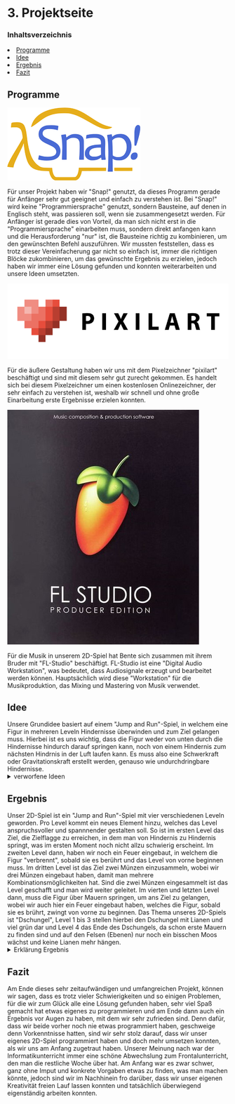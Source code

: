 <h1 id="Projektseite">

<h1 id="kapitel3">3. Projektseite</h1>
  
### Inhaltsverzeichnis
<li><a href="#kapitel3.1">Programme</a></h2></li>
<li><a href="#kapitel3.2">Idee</a></h2></li>
<li><a href="#kapitel3.3">Ergebnis</a></h2></li>
<li><a href="#kapitel3.4">Fazit</a></h2></li>
  
<h2 id="kapitel3.1">Programme</h2>

![logo snap](Bilder/logo_snap.png "Logo Snap")

Für unser Projekt haben wir "Snap!" genutzt, da dieses Programm gerade für Anfänger sehr gut geeignet und einfach zu verstehen ist. Bei "Snap!" wird keine "Programmiersprache" genutzt, sondern Bausteine, auf denen in Englisch steht, was passieren soll, wenn sie zusammengesetzt werden. Für Anfänger ist gerade dies von Vorteil, da man sich nicht erst in die "Programmiersprache" einarbeiten muss, sondern direkt anfangen kann und die Herausforderung "nur" ist, die Bausteine richtig zu kombinieren, um den gewünschten Befehl auszuführen. Wir mussten feststellen, dass es trotz dieser Vereinfacherung gar nicht so einfach ist, immer die richtigen Blöcke zukombinieren, um das gewünschte Ergebnis zu erzielen, jedoch haben wir immer eine Lösung gefunden und konnten weiterarbeiten und unsere Ideen umsetzten.


![logo pixilart](Bilder/logo_pixilart.webp "Logo Pixilart")

Für die äußere Gestaltung haben wir uns mit dem Pixelzeichner "pixilart" beschäftigt und sind mit diesem sehr gut zurecht gekommen. Es handelt sich bei diesem Pixelzeichner um einen kostenlosen Onlinezeichner, der sehr einfach zu verstehen ist, weshalb wir schnell und ohne große Einarbeitung erste Ergebnisse erzielen konnten.

![logo FL-Studio](Bilder/FL_Studio_Logo.jpg "Logo FL-Studio")

Für die Musik in unserem 2D-Spiel hat Bente sich zusammen mit ihrem Bruder mit "FL-Studio" beschäftigt. FL-Studio ist eine "Digital Audio Workstation", was bedeutet, dass Audiosignale erzeugt und bearbeitet werden können. Hauptsächlich wird diese "Workstation" für die Musikproduktion, das Mixing und Mastering von Musik verwendet.

<h2 id="kapitel3.2">Idee</h2>
Unsere Grundidee basiert auf einem "Jump and Run"-Spiel, in welchem eine Figur in mehreren Leveln Hindernisse überwinden und zum Ziel gelangen muss. Hierbei ist es uns wichtig, dass die Figur weder von unten durch die Hindernisse hindurch darauf springen kann, noch von einem Hindernis zum nächsten Hindrnis in der Luft laufen kann. Es muss also eine Schwerkraft oder Gravitationskraft erstellt werden, genauso wie undurchdringbare Hindernisse.

<details id="Link"><summary>verworfene Ideen</summary>
  
- 2D-Spiel: Labyrinth -> Tierpaare müssen sich gegenseitig finden 

- 2D-Spiel: Irrgarten -> farbige Kugel müssen durch ein Wirrwarr von Wegen den richtigen Weg in das Rohr ihrer eigenen Farbe finden
</details>

<h2 id="kapitel3.3">Ergebnis</h2>
Unser 2D-Spiel ist ein "Jump and Run"-Spiel mit vier verschiedenen Leveln geworden. Pro Level kommt ein neues Element hinzu, welches das Level anspruchsvoller und spannnender gestalten soll.
So ist im ersten Level das Ziel, die Zielflagge zu erreichen, in dem man von Hindernis zu Hindernis springt, was im ersten Moment noch nicht allzu schwierig erscheint. Im zweiten Level dann, haben wir noch ein Feuer eingebaut, in welchem die Figur "verbrennt", sobald sie es berührt und das Level von vorne beginnen muss. Im dritten Level ist das Ziel zwei Münzen einzusammeln, wobei wir drei Münzen eingebaut haben, damit man mehrere Kombinationsmöglichkeiten hat. Sind die zwei Münzen eingesammelt ist das Level geschafft und man wird weiter geleitet. Im vierten und letzten Level dann, muss die Figur über Mauern springen, um ans Ziel zu gelangen, wobei wir auch hier ein Feuer eingebaut haben, welches die Figur, sobald sie es brührt, zwingt von vorne zu beginnen.
Das Thema unseres 2D-Spiels ist "Dschungel", Level 1 bis 3 stellen hierbei den Dschungel mit Lianen und viel grün dar und Level 4 das Ende des Dschungels, da schon erste Mauern zu finden sind und auf den Felsen (Ebenen) nur noch ein bisschen Moos wächst und keine Lianen mehr hängen.

<details id="Link"><summary>Erklärung Ergebnis</summary>

<details id="Link"><summary>Erklärung Figur</summary>

Unsere Figur bewegt sich, indem man sie mit den Tasten "a", "d" und "w" steuert. Mit der "d"-Taste geht die Figur nach vorne, mit der "a"-Taste wieder zurück und drückt man die "w"-Taste, springt unsere Figur, dabei ist "15" die Höhe und Geschwindigkeit, die unsere Figur springt bzw "-15" die, die sie fällt. Die Variable "sprung an" signalisiert userer Figur, dass sie nun springen muss. Am Anfang jedes Levels muss man die "space"-Taste drücken, damit sich die Figur auf ihre festgelegte Startposition begibt, welche sich bei x: -206 y:-122 befindet.

![Figur](Bilder/Bewegungen_der_Figur.png "Figur")
</details>

<details id="Link"><summary>Erklärung Musik</summary>

![Musik](Bilder/Programmierung_Musik.png "Musik")

![Levelbutton](Bilder/Programmierung_Levelbutton_II.png "Levelbutton")
</details>

<details id="Link"><summary>Erklärung allgemeine Befehle</summary>

![allgemeine Befehle](Bilder/Programmierung_allgemeiner_Befehle.png "allgemeine Befehle")

![Startknopf](Bilder/Programmierung_Startknopf.png "Startknopf")

![Levelbutton](Bilder/Programmierung_Levelbutton_I.png "Levelbutton")
</details>

<details id="Link"><summary>Erklärung Level 1</summary>

![Level 1](Bilder/Programmierung_Level1_I.png "Level 1")

![Level 1](Bilder/Programmierung_Level1_II.png "Level 1")
</details>

<details id="Link"><summary>Erklärung Level 2</summary>

![Level 2](Bilder/Programmierung_Level2_I.png "Level 2")

![Level 2](Bilder/Programmierung_Level2_II.png "Level 2")
</details>

<details id="Link"><summary>Erklärung Level 3</summary>

![Level 3](Bilder/Programmierung_Level3_I.png "Level 3")

![Level 3](Bilder/Programmierung_Level3_II.png "Level 3")

![Münzen](Bilder/Programmierung_Münzen.png "Münzen")
</details>

<details id="Link"><summary>Erklärung Level 4</summary>

![Level 4](Bilder/Programmierung_Level4_I.png "Level 4")

![Level 4](Bilder/Programmierung_Level4_II.png "Level 4")
</details>
</details>

<h2 id="kapitel3.4">Fazit</h2>
Am Ende dieses sehr zeitaufwändigen und umfangreichen Projekt, können wir sagen, dass es trotz vieler Schwierigkeiten und so einigen Problemen, für die wir zum Glück alle eine Lösung gefunden haben, sehr viel Spaß gemacht hat etwas eigenes zu programmieren und am Ende dann auch ein Ergebnis vor Augen zu haben, mit dem wir sehr zufrieden sind. Denn dafür, dass wir beide vorher noch nie etwas programmiert haben, geschweige denn Vorkenntnisse hatten, sind wir sehr stolz darauf, dass wir unser eigenes 2D-Spiel programmiert haben und doch mehr umsetzen konnten, als wir uns am Anfang zugetraut haben.
Unserer Meinung nach war der Informatikunterricht immer eine schöne Abwechslung zum Frontalunterricht, den man die restliche Woche über hat. Am Anfang war es zwar schwer, ganz ohne Imput und konkrete Vorgaben etwas zu finden, was man machen könnte, jedoch sind wir im Nachhinein fro darüber, dass wir unser eigenen Kreativität freien Lauf lassen konnten und tatsächlich überwiegend eigenständig arbeiten konnten. 
